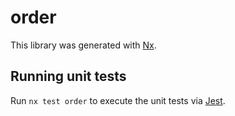 # order

This library was generated with [Nx](https://nx.dev).

## Running unit tests

Run `nx test order` to execute the unit tests via [Jest](https://jestjs.io).
